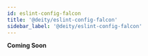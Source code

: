 ```yaml
---
id: eslint-config-falcon
title: '@deity/eslint-config-falcon'
sidebar_label: '@deity/eslint-config-falcon'
---
```


**Coming Soon**
